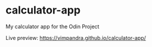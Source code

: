 # calculator-app
My calculator app for the Odin Project

Live preview: https://vimpandra.github.io/calculator-app/